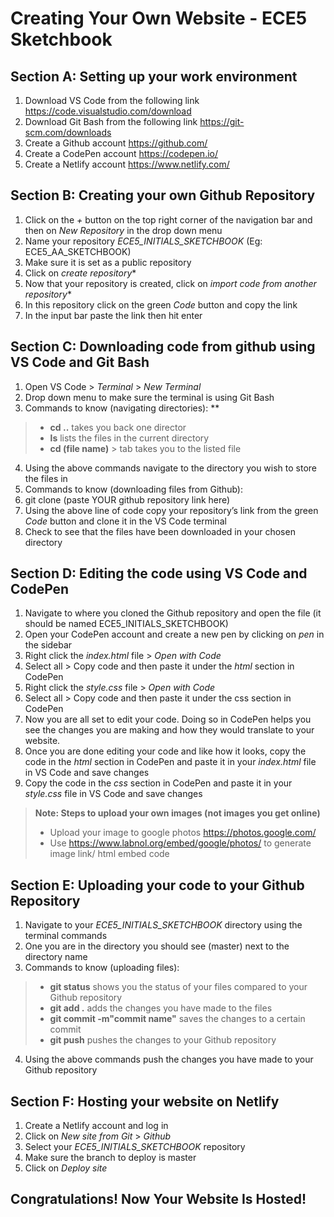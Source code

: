 # Creating Your Own Website - ECE5 Sketchbook

## Section A: Setting up your work environment  
1. Download VS Code from the following link https://code.visualstudio.com/download 
2. Download Git Bash from the following link https://git-scm.com/downloads 
3. Create a Github account https://github.com/ 
4. Create a CodePen account https://codepen.io/ 
5. Create a Netlify account https://www.netlify.com/ 

## Section B: Creating your own Github Repository 
1. Click on the *+* button on the top right corner of the navigation bar and then on *New Repository* in the drop down menu
2. Name your repository *ECE5_INITIALS_SKETCHBOOK* (Eg: ECE5_AA_SKETCHBOOK)
3. Make sure it is set as a public repository
4. Click on *create repository**
5. Now that your repository is created, click on *import code from another repository**
6. In this repository click on the green *Code* button and copy the link 
8. In the input bar paste the link then hit enter

## Section C: Downloading code from github using VS Code and Git Bash
1. Open VS Code > *Terminal* > *New Terminal* 
2. Drop down menu to make sure the terminal is using Git Bash 
3. Commands to know (navigating directories): ** 
 > - **cd ..** takes you back one director
 > - **ls** lists the files in the current directory 
 > - **cd (file name)** > tab takes you to the listed file
4. Using the above commands navigate to the directory you wish to store the files in
5. Commands to know (downloading files from Github):
6. git clone (paste YOUR github repository link here)
7. Using the above line of code copy your repository’s link from the green *Code* button and clone it in the VS Code terminal 
8. Check to see that the files have been downloaded in your chosen directory

## Section D: Editing the code using VS Code and CodePen
1. Navigate to where you cloned the Github repository and open the file (it should be named ECE5_INITIALS_SKETCHBOOK)
2. Open your CodePen account and create a new pen by clicking on *pen* in the sidebar
3. Right click the *index.html* file > *Open with Code* 
4. Select all > Copy code and then paste it under the *html* section in CodePen
5. Right click the *style.css* file > *Open with Code* 
6. Select all > Copy code and then paste it under the css section in CodePen
7. Now you are all set to edit your code. Doing so in CodePen helps you see the changes you are making and how they would translate to your website.
8. Once you are done editing your code and like how it looks, copy the code in the *html* section in CodePen and paste it in your *index.html* file in VS Code and save changes
9. Copy the code in the *css* section in CodePen and paste it in your *style.css* file in VS Code and save changes

> **Note: Steps to upload your own images (not images you get online)**
> - Upload your image to google photos https://photos.google.com/ 
> - Use https://www.labnol.org/embed/google/photos/ to generate image link/ html embed code

## Section E: Uploading your code to your Github Repository 
1. Navigate to your *ECE5_INITIALS_SKETCHBOOK* directory using the terminal commands
2. One you are in the directory you should see (master) next to the directory name
3. Commands to know (uploading files):
 > - **git status** shows you the status of your files compared to your Github repository
 > - **git add .** adds the changes you have made to the files
 > - **git commit -m"commit name"** saves the changes to a certain commit
 > - **git push** pushes the changes to your Github repository
4. Using the above commands push the changes you have made to your Github repository

## Section F: Hosting your website on Netlify
1. Create a Netlify account and log in
2. Click on *New site from Git* > *Github*
3. Select your *ECE5_INITIALS_SKETCHBOOK* repository 
4. Make sure the branch to deploy is master
5. Click on *Deploy site* 

## Congratulations! Now Your Website Is Hosted!

